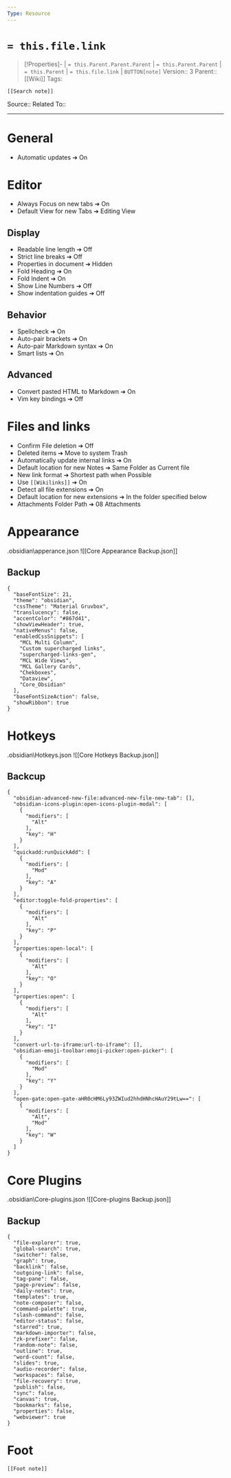 ```yaml
---
Type: Resource
---
```

# `= this.file.link`
>[!Properties]- |  `= this.Parent.Parent.Parent` | `= this.Parent.Parent` | `= this.Parent` | `= this.file.link` | `BUTTON[note]` 
>Version:: 3
>Parent:: [[Wiki]]
>Tags:
```meta-bind-embed
[[Search note]]
```
Source::
Related To::
***
# General
- Automatic updates ➔ On
# Editor
- Always Focus on new tabs ➔ On
- Default View for new Tabs ➔ Editing View
## Display
- Readable line length ➔ Off
- Strict line breaks ➔ Off
- Properties in document ➔ Hidden
- Fold Heading ➔ On
- Fold Indent  ➔ On
- Show Line Numbers ➔ Off
- Show indentation guides ➔ Off

## Behavior
- Spellcheck ➔ On
- Auto-pair brackets ➔ On
- Auto-pair Markdown syntax ➔ On
- Smart lists ➔ On

## Advanced
- Convert pasted HTML to Markdown ➔ On
- Vim key bindings ➔ Off

# Files and links
- Confirm File deletion ➔ Off
- Deleted items ➔ Move to system Trash
- Automatically update internal links ➔ On
- Default location for new Notes ➔ Same Folder as Current file
- New link format ➔ Shortest path when Possible
- Use `[[Wikilinks]]` ➔ On
- Detect all file extensions ➔ On
- Default location for new extensions ➔ In the folder specified below
- Attachments Folder Path ➔ 08 Attachments

# Appearance
\.obsidian\apperance.json
![[Core Appearance Backup.json]]
## Backup
```
{
  "baseFontSize": 21,
  "theme": "obsidian",
  "cssTheme": "Material Gruvbox",
  "translucency": false,
  "accentColor": "#867d41",
  "showViewHeader": true,
  "nativeMenus": false,
  "enabledCssSnippets": [
    "MCL Multi Column",
    "Custom supercharged links",
    "supercharged-links-gen",
    "MCL Wide Views",
    "MCL Gallery Cards",
    "Chekboxes",
    "Dataview",
    "Core_Obsidian"
  ],
  "baseFontSizeAction": false,
  "showRibbon": true
}
```

# Hotkeys
\.obsidian\Hotkeys.json
![[Core Hotkeys Backup.json]]
## Backcup

```
{
  "obsidian-advanced-new-file:advanced-new-file-new-tab": [],
  "obsidian-icons-plugin:open-icons-plugin-modal": [
    {
      "modifiers": [
        "Alt"
      ],
      "key": "H"
    }
  ],
  "quickadd:runQuickAdd": [
    {
      "modifiers": [
        "Mod"
      ],
      "key": "A"
    }
  ],
  "editor:toggle-fold-properties": [
    {
      "modifiers": [
        "Alt"
      ],
      "key": "P"
    }
  ],
  "properties:open-local": [
    {
      "modifiers": [
        "Alt"
      ],
      "key": "O"
    }
  ],
  "properties:open": [
    {
      "modifiers": [
        "Alt"
      ],
      "key": "I"
    }
  ],
  "convert-url-to-iframe:url-to-iframe": [],
  "obsidian-emoji-toolbar:emoji-picker:open-picker": [
    {
      "modifiers": [
        "Mod"
      ],
      "key": "Y"
    }
  ],
  "open-gate:open-gate-aHR0cHM6Ly93ZWIud2hhdHNhcHAuY29tLw==": [
    {
      "modifiers": [
        "Alt",
        "Mod"
      ],
      "key": "W"
    }
  ]
}
```

# Core Plugins
\.obsidian\Core-plugins.json
![[Core-plugins Backup.json]]
## Backup
```
{
  "file-explorer": true,
  "global-search": true,
  "switcher": false,
  "graph": true,
  "backlink": false,
  "outgoing-link": false,
  "tag-pane": false,
  "page-preview": false,
  "daily-notes": true,
  "templates": true,
  "note-composer": false,
  "command-palette": true,
  "slash-command": false,
  "editor-status": false,
  "starred": true,
  "markdown-importer": false,
  "zk-prefixer": false,
  "random-note": false,
  "outline": true,
  "word-count": false,
  "slides": true,
  "audio-recorder": false,
  "workspaces": false,
  "file-recovery": true,
  "publish": false,
  "sync": false,
  "canvas": true,
  "bookmarks": false,
  "properties": false,
  "webviewer": true
}
```







# Foot
```meta-bind-embed
[[Foot note]]
``` 